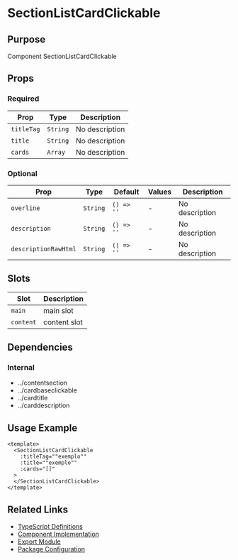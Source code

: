 # SectionListCardClickable

## Purpose

Component SectionListCardClickable

## Props

### Required

| Prop       | Type     | Description    |
| ---------- | -------- | -------------- |
| `titleTag` | `String` | No description |
| `title`    | `String` | No description |
| `cards`    | `Array`  | No description |

### Optional

| Prop                 | Type     | Default    | Values | Description    |
| -------------------- | -------- | ---------- | ------ | -------------- |
| `overline`           | `String` | `() => ''` | -      | No description |
| `description`        | `String` | `() => ''` | -      | No description |
| `descriptionRawHtml` | `String` | `() => ''` | -      | No description |

## Slots

| Slot      | Description  |
| --------- | ------------ |
| `main`    | main slot    |
| `content` | content slot |

## Dependencies

### Internal

- ../contentsection
- ../cardbaseclickable
- ../cardtitle
- ../carddescription

## Usage Example

```vue
<template>
  <SectionListCardClickable
    :titleTag=""exemplo""
    :title=""exemplo""
    :cards="[]"
  >
  </SectionListCardClickable>
</template>
```

## Related Links

- [TypeScript Definitions](./SectionListCardClickable.d.ts)
- [Component Implementation](./SectionListCardClickable.vue)
- [Export Module](./sectionlistcardclickable.js)
- [Package Configuration](./package.json)
